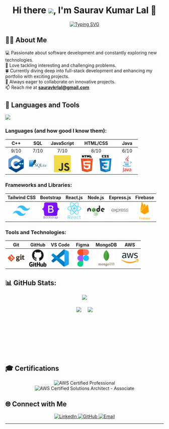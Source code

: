 <h1 align="center"> Hi there <img src="https://raw.githubusercontent.com/MartinHeinz/MartinHeinz/master/wave.gif" width="25px">, I'm Saurav Kumar Lal 💙 </h1>

<div align="center">

[![Typing SVG](https://readme-typing-svg.herokuapp.com?&color=2484FF&size=32&lines=Passionate+Developer💙;Innovative+Thinker⭐;Lover+Of+Coding+Problems🎯;Constantly+Learning⚡&font=Pacifico&center=true&height=50&width=600&vCenter=true)](https://github.com/SauravKumarLal)

</div>


## 🙋‍♂️ About Me
💻 Passionate about software development and constantly exploring new technologies.  
🎯 Love tackling interesting and challenging problems.  
🍀 Currently diving deep into full-stack development and enhancing my portfolio with exciting projects.  
💞️ Always eager to collaborate on innovative projects.  
📫 Reach me at **sauravkrlal@gmail.com**

## 🚀 Languages and Tools
<img src="https://media2.giphy.com/media/QssGEmpkyEOhBCb7e1/giphy.gif?cid=ecf05e47a0n3gi1bfqntqmob8g9aid1oyj2wr3ds3mg700bl&rid=giphy.gif" width=20>

### Languages (and how good I know them):
| C++ | SQL | JavaScript | HTML/CSS | Java |
|:-:|:-:|:-:|:-:|:-:|
| 9/10 | 7/10 | 7/10 | 8/10 | 6/10 |
| <img src="https://github.com/devicons/devicon/blob/master/icons/cplusplus/cplusplus-original.svg" title="C"  alt="C" width="55" height="55"/> | <img src="https://github.com/devicons/devicon/blob/master/icons/sqlite/sqlite-original-wordmark.svg" title="SQL"  alt="SQL" width="55" height="55"/> | <img src="https://github.com/devicons/devicon/blob/master/icons/javascript/javascript-original.svg" title="JavaScript" alt="JavaScript" width="55" height="55"/> | <img src="https://github.com/devicons/devicon/blob/master/icons/html5/html5-original-wordmark.svg" title="HTML" alt="HTML" width="55" height="55"/> <img src="https://github.com/devicons/devicon/blob/master/icons/css3/css3-original-wordmark.svg" title="CSS" alt="CSS" width="55" height="55"/> | <img src="https://github.com/devicons/devicon/blob/master/icons/java/java-original-wordmark.svg" title="Java" alt="Java" width="55" height="55"/> |


### Frameworks and Libraries:
| Tailwind CSS | Bootstrap | React.js | Node.js | Express.js | Firebase |
|:-:|:-:|:-:|:-:|:-:|:-:|
| <img src="https://github.com/devicons/devicon/blob/master/icons/tailwindcss/tailwindcss-original.svg" title="Tailwind CSS" alt="Tailwind CSS" width="55" height="55"/> | <img src="https://github.com/devicons/devicon/blob/master/icons/bootstrap/bootstrap-original-wordmark.svg" title="Bootstrap" alt="Bootstrap" width="55" height="55"/> | <img src="https://github.com/devicons/devicon/blob/master/icons/react/react-original-wordmark.svg" title="React.js" alt="React.js" width="55" height="55"/> | <img src="https://github.com/devicons/devicon/blob/master/icons/nodejs/nodejs-original-wordmark.svg" title="Node.js" alt="Node.js" width="55" height="55"/> | <img src="https://github.com/devicons/devicon/blob/master/icons/express/express-original-wordmark.svg" title="Express.js" alt="Express.js" width="55" height="55"/> | <img src="https://github.com/devicons/devicon/blob/master/icons/firebase/firebase-plain-wordmark.svg" title="Firebase" alt="Firebase" width="55" height="55"/> |

### Tools and Technologies:
| Git | GitHub | VS Code | Figma | MongoDB | AWS | 
|:-:|:-:|:-:|:-:|:-:|:-:|
| <img src="https://github.com/devicons/devicon/blob/master/icons/git/git-original-wordmark.svg" title="Git" alt="Git" width="55" height="55"/> | <img src="https://github.com/devicons/devicon/blob/master/icons/github/github-original-wordmark.svg" title="GitHub" alt="GitHub" width="55" height="55"/> | <img src="https://github.com/devicons/devicon/blob/master/icons/vscode/vscode-original.svg" title="VS Code" alt="VS Code" width="55" height="55"/> | <img src="https://github.com/devicons/devicon/blob/master/icons/figma/figma-original.svg" title="Figma" alt="Figma" width="55" height="55"/> | <img src="https://github.com/devicons/devicon/blob/master/icons/mongodb/mongodb-original-wordmark.svg" title="MongoDB" alt="MongoDB" width="55" height="55"/> | <img src="https://github.com/devicons/devicon/blob/master/icons/amazonwebservices/amazonwebservices-original-wordmark.svg" title="AWS" alt="AWS" width="55" height="55"/> |

## 📊 GitHub Stats:

<div align="center">
    <img height="175px" src="https://github-readme-stats.vercel.app/api?username=SauravKumarLal&theme=dark&show_icons=true&hide_border=false&count_private=false">
</div>

<div align="center" style="display: flex; justify-content: center; gap: 20px; margin-top: 20px;">
    <img height="150px" src="https://github-readme-streak-stats.herokuapp.com/?user=SauravKumarLal&theme=dark&hide_border=false"> 
    <img height="150px" src="https://github-readme-stats.vercel.app/api/top-langs/?username=SauravKumarLal&theme=dark&show_icons=true&hide_border=false&layout=compact">
</div>

## 🎓 Certifications

<div align="center">
    <img src="https://img.shields.io/badge/AWS-Certified%20Professional-yellow?style=for-the-badge&logo=amazon-aws&logoColor=white" alt="AWS Certified Professional">
    <img src="https://img.shields.io/badge/AWS-Solutions%20Architect%20Associate-orange?style=for-the-badge&logo=amazon-aws&logoColor=white" alt="AWS Certified Solutions Architect - Associate">
</div>

## 🌐 Connect with Me

<div align="center">
  <a href="https://linkedin.com/in/sauravkrlal/">
    <img src="https://img.icons8.com/color/48/000000/linkedin.png" alt="LinkedIn"/>
  </a>
  <a href="https://github.com/SauravKumarLal">
    <img src="https://img.icons8.com/ios-glyphs/48/000000/github.png" alt="GitHub"/>
  </a>
  <a href="mailto:sauravkrlal@gmail.com">
    <img src="https://img.icons8.com/?size=40&id=P7UIlhbpWzZm&format=png&color=000000" alt="Email"/>
  </a>
</div>

---